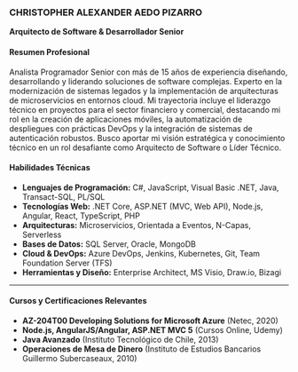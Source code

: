 ### **CHRISTOPHER ALEXANDER AEDO PIZARRO**
**Arquitecto de Software & Desarrollador Senior**
<br>
#### **Resumen Profesional**
Analista Programador Senior con más de 15 años de experiencia diseñando, desarrollando y liderando soluciones de software complejas. Experto en la modernización de sistemas legados y la implementación de arquitecturas de microservicios en entornos cloud. Mi trayectoria incluye el liderazgo técnico en proyectos para el sector financiero y comercial, destacando mi rol en la creación de aplicaciones móviles, la automatización de despliegues con prácticas DevOps y la integración de sistemas de autenticación robustos. Busco aportar mi visión estratégica y conocimiento técnico en un rol desafiante como Arquitecto de Software o Líder Técnico.

#### **Habilidades Técnicas**

*   **Lenguajes de Programación:** C#, JavaScript, Visual Basic .NET, Java, Transact-SQL, PL/SQL
*   **Tecnologías Web:** .NET Core, ASP.NET (MVC, Web API), Node.js, Angular, React, TypeScript, PHP
*   **Arquitecturas:** Microservicios, Orientada a Eventos, N-Capas, Serverless
*   **Bases de Datos:** SQL Server, Oracle, MongoDB
*   **Cloud & DevOps:** Azure DevOps, Jenkins, Kubernetes, Git, Team Foundation Server (TFS)
*   **Herramientas y Diseño:** Enterprise Architect, MS Visio, Draw.io, Bizagi

---

#### **Cursos y Certificaciones Relevantes**

*   **AZ-204T00 Developing Solutions for Microsoft Azure** (Netec, 2020)
*   **Node.js, AngularJS/Angular, ASP.NET MVC 5** (Cursos Online, Udemy)
*   **Java Avanzado** (Instituto Tecnológico de Chile, 2013)
*   **Operaciones de Mesa de Dinero** (Instituto de Estudios Bancarios Guillermo Subercaseaux, 2010)
